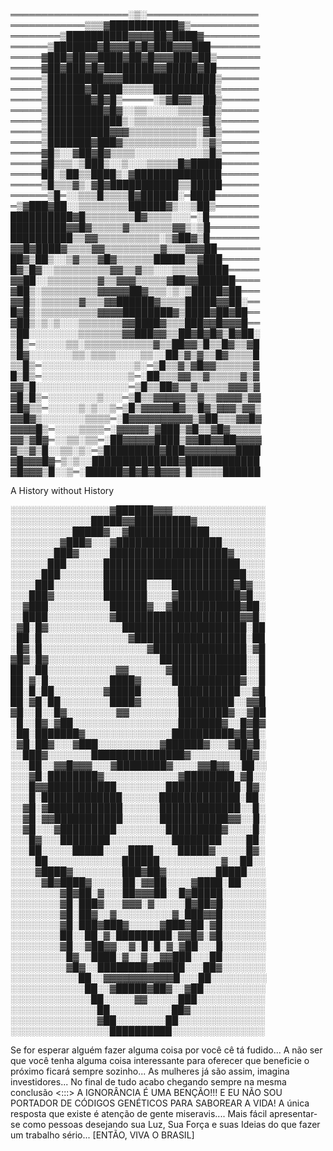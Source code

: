═══════════════════░▒░══════════════════ 
════════════▒▒▒▓███████████▓▒═══════════ 
════════▒██████████▓▓▓▓██▓████▓═════════ 
══════▒███████▓█▓▓▓█▓█▓███▓▓▓███════════ 
═════▓███▓██▓▓████▓██▓█▓▓▓███▓██▒═══════ 
═════▓██▓███▓█▓████████▓▓█████▓██═══════ 
═════▒█████████▓▓▓███████████████▒══════ 
═════▒██████▓█████▒▒▒▒▒██████████▒══════ 
═════▒███████▓█▓█▒═════░▒▓█▓▓▒▒██▒══════ 
═════▒█████████▓█▓░░▒▒░░░░░▒▒▒▒██▒══════ 
═════▒████████████▒░▒▒▒▒▒▒▒▒▒▒▒▓█▒══════ 
═════▒██████████▓▓▓▒▒▒▒▒▒▒▒▒▒▒░▓█▒══════ 
═════▒███████▓███▓▒▒▒▒▒▒▒▒▒▒▒▒░▒▓▒══════ 
═════▓█▒░░▓██▓█▓▒▒▒▒░░░░░░░░░░░▒█▒══════ 
═════▓█▒▒▒░▒███▒░░▒░░░▒▒▒▒▒█▓█████══════ 
═════██░▒██▒▒████▒░▓██████████████══════ 
═════▒█▒▒▒▓▒░▓█▓███████████▒▒█████══════ 
══════▒█═░░▒▒▒█▒▒▒▒█▓██████░═████═══════ 
═▒▓███▓██░░▒▒▒▒▒▒▒▒██████▓▒░░▒██▒═══════ 
██████████▓█▒▒▒▒▒▒▒▒█▓▒▒▒▒░░░═░█════════ 
█████████▓▓█▓▒▒▒▒▒▓▒▒▒▒▒▒▒▓▓▒░▒█════════ 
██████████▒▒▓▓▒▒▒▒▒▒▒▒▒▒░▒▓██▓▒█════════ 
▓▓█▓████▓▒▒▒▒▓▓▒▒▒▒▒▒▒▒▒▓▒▒▒▓▓▓██═══════ 
██▓▒██▒░░▒▓▒▒▒▓█▓▒▒▒▒▒▒█████▒▒▓███══════ 
█▓▒█▓░░▒▒▒▒▒▒▒▒▒▓▓▒▒▓▒▒░░░▒▒▒▒█████═════ 
▓▓██░░▒▒▒▒▒▒▒▒▓▒▒▓▓▓▒▒▒▒▒▓██▓▓██████════ 
▓██▒░▒▒▒▒▒▒▒▒▒▓▓▓▓▓██▓▒▒▒░▒░▒█████▓██═══ 
▓▓█▒░▒▒▒▒▒▒▓▒▒▒▓▓██████▓▒▒▒▒█████▓▓██░══ 
█▓█▒░▒▒▒▒▒▒▒▒▒▓▓▓▓████████▓▒████▓██▓██══ 
▓██▒░▒░▒░░░▒▒▒▒▒▒▒▓▓████▓▒▒▒███▓▓█▓▓▓█══ 
▒██░░░░░░░░▒▒▒▒▒▒▒▓▓███▓▓▒▒██▓█▓█▓▒█▓██░ 
▒█▒═░░░░░▒▒░▒▒▒▒▒▒▒▒▒▒▒▓▒▒██▓▓▒█▒▒█▓▒▒▓█ 
▒█▓░░░░░░░▒▒░▒▒▒▒░░░░▒▒░░██▒▓▒▓▒▒█▓▒▒▒▒█ 
▒▒█▒═░░░░░░░░░░░░░░░▒░═▒█▒▒▓▒▓█▓▓▒▒▒▒▒▒▓ 
█▒█▒═░░░░░░░░░░░░░░▒═░██▒▒▒▓▓▒▒▓▒▒▒▒▒▓▒▓ 
▓▓▒█░░░░░░░░░░░░░░░═▒█▒▒██▓▒▒▓▒▒▒▒▒▓▓▓▒▓ 
▓█▒█▒═░░░░░░░░▒░░░═▒█▒▒▓▓▓▓▓▒▒▓▒▒▓▓▓▓▒▓▓ 
▓█▓▒▒═░░░░░▒░▒░░▒═▒█▒▓▓▓▓▓█▓▒▒█▓▒▓▓▓▒▓▓▒ 
▓▓█▓▒░░░░░░░▒▒▒▒═░█▓▓▓▓▓▓▓▓▓▓▒▓██▒▒▒▓▓█▓ 
▓▓▓▓█▒═░░░░▒▒▒▒═░▓▓▓▓▓▒▓███▒▓█▒▒▓█▓▒▒▒▒▒ 
▓▓▒▓█▓═░░▒▒░▒▒═░██▓▓▓▓▓████▒▓▓██▓▓██▓▓▓▓ 
▓▒▒▓▒█░░▒▒░▒░═▒█████████▓███▓▓▓▓▓▓▓▓████ 
▓█▓▓▓█▓═▒░▒░░██████████████▓████████████ 
▓█▓▓▓▒█░░▒═░██████▓█▓█▓█▓▓▓▒█▒▒▒▒▒██████
      
A History without History

░░░░░░░░░░░░░░░░▓██████▓▓▓░░░░░░░░░░░░░░░
░░░░░░░░░░░░░█████▓▓█████████▓░░░░░░░░░░░
░░░░░░░░░░█████▓░░▓█████████████░░░░░░░░░
░░░░░░░░▓███▓░░░▓█████████████████░░░░░░░
░░░░░░░███▓░░░░░███████████████████▓░░░░░
░░░░░░███░░░░░░██████████████████████░░░░
░░░░░███░░░░░░░███████████████████████░░░
░░░░███░░░░░░░░███████░░░░██████████▓█▓░░
░░░███▓░░░░░░░░███████░░░░▓██████████▓█░░
░░▓███░░░░░░░░░░██████▓░░▓███████████▓██░
░░████░░░░░░░░░░▓████████████████████▓▓█░
░▓█░█▓░░░░░░░░░░░░████████████████████░██
░██░█░░░░░░░░░░░░░░▓██████████████████░██
░█▓░█░░░░░░░░░░░░░░░░░▓███████████████░▓█
▓█▓░█▓░░░░░░░░░░░░░░░░░░██████████████░░█
██░░██░░░░░░░░░░░▓▓░░░░░░▓████████████░░█
██░▓░█░░░░░░░░░░████▓░░░░░███████████▓░░█
██░█░██░░░░░░░░▓█████░░░░░░██████████░░▓█
██░▓█░██░░░░░░░░████▓░░░░░░█████████░░▓▓█
▓█░░█░░█▓░░░░░░░░▓▓░░░░░░░░████████▓░░▓██
░█░░█▓░▓██░░░░░░░░░░░░░░░░░███████▓░░█▓█▓
░██░███████▓░░░░░░░░░░░░░░██████████▓█▓█░
░▓█░██▓░░░▓███░░░░░░░░░░▓██████▓░░░▓██▓█░
░░███▓░░░░░░░███████████████▓░░░░░░░░██▓░
░░░██░░▓▓█▓▓▓░░░▓████████▓░░░░▓▓█▓▓░░██░░
░░░▓█░████████▓░░░░░░░░░░░░▓████████░▓█░░
░░░█▓▓███████████░░░░░░░░████████████░█▓░
░░░█░█████████████░░░░░░█████████████░██░
░░▓█░▓████████████░░░░░░█████████████░░█░
░░▓█░▓▓███████████░░░░░░███████████▓▓░░█░
░░▓█░░░▓█████████░░░░░░░░█████████▓░░░░█░
░░░█▓░░░████████░░░░░░░░░░████████░░░░██░
░░░██░░░░░█████░░░░████░░░░█████▓░░░░░█▓░
░░░░██░░░░░░░░░░░░██████░░░░░░░░░░▓░░██░░
░░░░▓████▓░░░░░░░░███▓██▓░░░░░░░░█████░░░
░░░░░▓█▓████▓░░░░░██░▓▓██░░░░▓████░██░░░░
░░░░░░░░▓█▓██░▓░░░██▓▓▓██░░█▓█████░░░░░░░
░░░░░░░░▓█░███▓░░░▓▓▓░▓░░░░░█▓██▓█░░░░░░░
░░░░░░░░▓█░██▓░░▓░░░░░░░░░▓░███▓▓█░░░░░░░
░░░░░░░░▓█░███▓███▓░░░░░▓███▓██░▓█░░░░░░░
░░░░░░░░██░░██░▓░█████████░▓▓█▓░▓█░░░░░░░
░░░░░░░░▓█░░▓██▓▓░░▓░█░█░▓░▓██░░░█░░░░░░░
░░░░░░░░░█▓░░████░▓░░▓░░▓▓███░░░██░░░░░░░
░░░░░░░░░▓█▓░░████████▓█████░░░██▓░░░░░░░
░░░░░░░░░░░██░░▓▓▓▓▓▓▓▓▓▓▓█░░░██░░░░░░░░░
░░░░░░░░░░░░██░░▓█████▓██▓░░▓██░░░░░░░░░░
░░░░░░░░░░░░░██░░░░░▓▓░░░░░███░░░░░░░░░░░
░░░░░░░░░░░░░░██░░░░░░░░░░██▓░░░░░░░░░░░░
░░░░░░░░░░░░░░▓██░░░░░░░░██░░░░░░░░░░░░░░
░░░░░░░░░░░░░░░░██████████░░░░░░░░░░░░░░░

Se for esperar alguém fazer alguma coisa por você cê tá fudido... A não ser que você tenha alguma coisa interessante para oferecer que beneficie o próximo ficará sempre sozinho... As mulheres já são assim, imagina investidores... No final de tudo acabo chegando sempre na mesma conclusão  <:::> A IGNORÂNCIA É UMA BENÇÃO!!! E EU NÃO SOU PORTADOR DE CÓDIGOS GENÉTICOS PARA SABOREAR A VIDA! A única resposta que existe é atenção de gente miseravis.... Mais fácil apresentar-se como pessoas desejando sua Luz, Sua Força e suas Ideias do que fazer um trabalho sério... [ENTÃO, VIVA O BRASIL]
